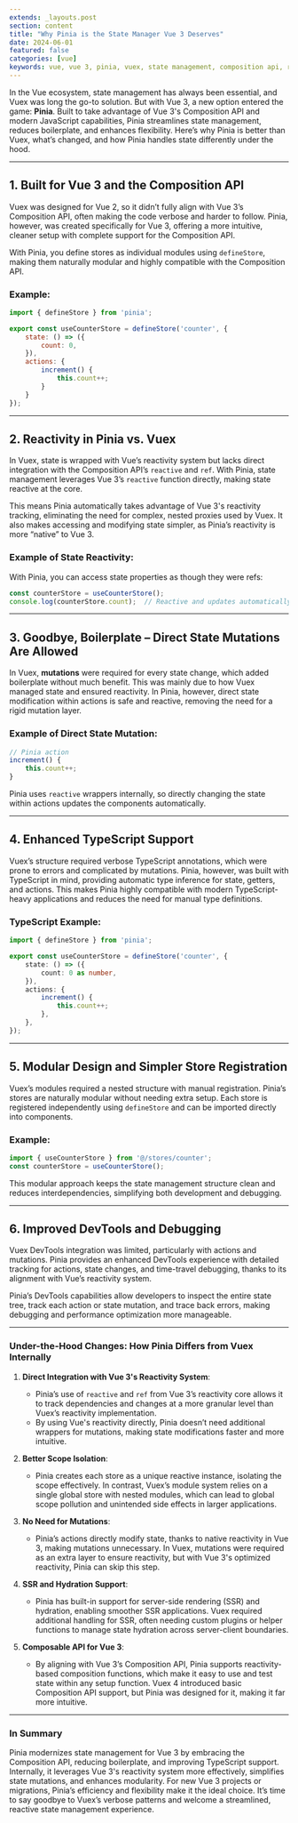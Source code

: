 ```yaml
---
extends: _layouts.post
section: content
title: "Why Pinia is the State Manager Vue 3 Deserves"
date: 2024-06-01
featured: false
categories: [vue]
keywords: vue, vue 3, pinia, vuex, state management, composition api, reactivity, typescript
---
```

In the Vue ecosystem, state management has always been essential, and Vuex was long the go-to solution. But with Vue 3, a new option entered the game: **Pinia**. Built to take advantage of Vue 3's Composition API and modern JavaScript capabilities, Pinia streamlines state management, reduces boilerplate, and enhances flexibility. Here’s why Pinia is better than Vuex, what’s changed, and how Pinia handles state differently under the hood.

---

## 1. Built for Vue 3 and the Composition API

Vuex was designed for Vue 2, so it didn’t fully align with Vue 3’s Composition API, often making the code verbose and harder to follow. Pinia, however, was created specifically for Vue 3, offering a more intuitive, cleaner setup with complete support for the Composition API.

With Pinia, you define stores as individual modules using `defineStore`, making them naturally modular and highly compatible with the Composition API.

### Example:
```javascript
import { defineStore } from 'pinia';

export const useCounterStore = defineStore('counter', {
    state: () => ({
        count: 0,
    }),
    actions: {
        increment() {
            this.count++;
        }
    }
});
```

---

## 2. Reactivity in Pinia vs. Vuex

In Vuex, state is wrapped with Vue’s reactivity system but lacks direct integration with the Composition API’s `reactive` and `ref`. With Pinia, state management leverages Vue 3’s `reactive` function directly, making state reactive at the core.

This means Pinia automatically takes advantage of Vue 3's reactivity tracking, eliminating the need for complex, nested proxies used by Vuex. It also makes accessing and modifying state simpler, as Pinia’s reactivity is more “native” to Vue 3.

### Example of State Reactivity:
With Pinia, you can access state properties as though they were refs:

```javascript
const counterStore = useCounterStore();
console.log(counterStore.count);  // Reactive and updates automatically
```

---

## 3. Goodbye, Boilerplate – Direct State Mutations Are Allowed

In Vuex, **mutations** were required for every state change, which added boilerplate without much benefit. This was mainly due to how Vuex managed state and ensured reactivity. In Pinia, however, direct state modification within actions is safe and reactive, removing the need for a rigid mutation layer.

### Example of Direct State Mutation:
```javascript
// Pinia action
increment() {
    this.count++;
}
```

Pinia uses `reactive` wrappers internally, so directly changing the state within actions updates the components automatically.

---

## 4. Enhanced TypeScript Support

Vuex’s structure required verbose TypeScript annotations, which were prone to errors and complicated by mutations. Pinia, however, was built with TypeScript in mind, providing automatic type inference for state, getters, and actions. This makes Pinia highly compatible with modern TypeScript-heavy applications and reduces the need for manual type definitions.

### TypeScript Example:
```typescript
import { defineStore } from 'pinia';

export const useCounterStore = defineStore('counter', {
    state: () => ({
        count: 0 as number,
    }),
    actions: {
        increment() {
            this.count++;
        },
    },
});
```

---

## 5. Modular Design and Simpler Store Registration

Vuex’s modules required a nested structure with manual registration. Pinia’s stores are naturally modular without needing extra setup. Each store is registered independently using `defineStore` and can be imported directly into components.

### Example:
```javascript
import { useCounterStore } from '@/stores/counter';
const counterStore = useCounterStore();
```

This modular approach keeps the state management structure clean and reduces interdependencies, simplifying both development and debugging.

---

## 6. Improved DevTools and Debugging

Vuex DevTools integration was limited, particularly with actions and mutations. Pinia provides an enhanced DevTools experience with detailed tracking for actions, state changes, and time-travel debugging, thanks to its alignment with Vue’s reactivity system.

Pinia’s DevTools capabilities allow developers to inspect the entire state tree, track each action or state mutation, and trace back errors, making debugging and performance optimization more manageable.

---

### Under-the-Hood Changes: How Pinia Differs from Vuex Internally

1. **Direct Integration with Vue 3's Reactivity System**:
   - Pinia’s use of `reactive` and `ref` from Vue 3’s reactivity core allows it to track dependencies and changes at a more granular level than Vuex’s reactivity implementation.
   - By using Vue's reactivity directly, Pinia doesn’t need additional wrappers for mutations, making state modifications faster and more intuitive.

2. **Better Scope Isolation**:
   - Pinia creates each store as a unique reactive instance, isolating the scope effectively. In contrast, Vuex’s module system relies on a single global store with nested modules, which can lead to global scope pollution and unintended side effects in larger applications.

3. **No Need for Mutations**:
   - Pinia’s actions directly modify state, thanks to native reactivity in Vue 3, making mutations unnecessary. In Vuex, mutations were required as an extra layer to ensure reactivity, but with Vue 3's optimized reactivity, Pinia can skip this step.

4. **SSR and Hydration Support**:
   - Pinia has built-in support for server-side rendering (SSR) and hydration, enabling smoother SSR applications. Vuex required additional handling for SSR, often needing custom plugins or helper functions to manage state hydration across server-client boundaries.

5. **Composable API for Vue 3**:
   - By aligning with Vue 3’s Composition API, Pinia supports reactivity-based composition functions, which make it easy to use and test state within any setup function. Vuex 4 introduced basic Composition API support, but Pinia was designed for it, making it far more intuitive.

---

### In Summary

Pinia modernizes state management for Vue 3 by embracing the Composition API, reducing boilerplate, and improving TypeScript support. Internally, it leverages Vue 3's reactivity system more effectively, simplifies state mutations, and enhances modularity. For new Vue 3 projects or migrations, Pinia’s efficiency and flexibility make it the ideal choice. It’s time to say goodbye to Vuex’s verbose patterns and welcome a streamlined, reactive state management experience.